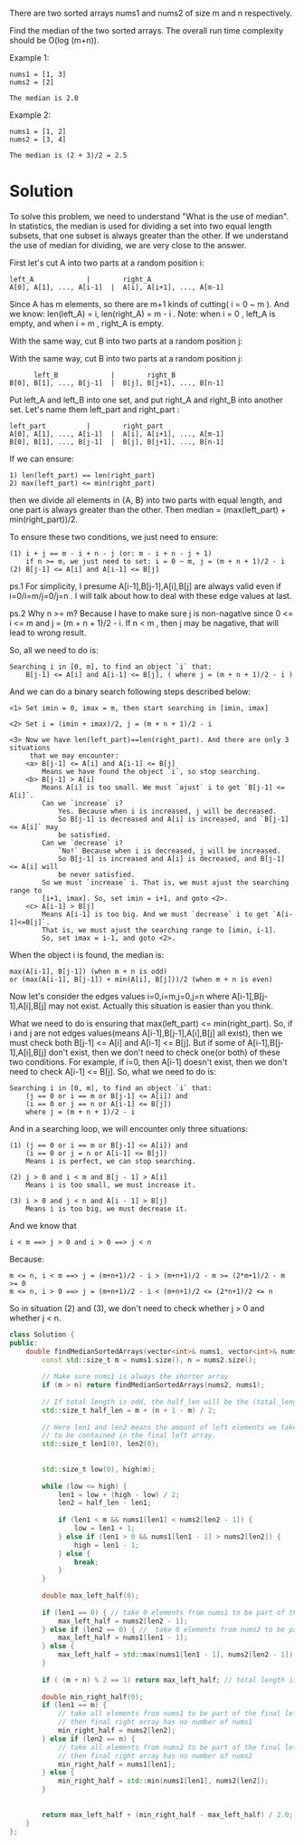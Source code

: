 There are two sorted arrays nums1 and nums2 of size m and n respectively.

Find the median of the two sorted arrays. The overall run time complexity should be O(log (m+n)).
    
Example 1:

```
nums1 = [1, 3]
nums2 = [2]

The median is 2.0
```

Example 2:
```
nums1 = [1, 2]
nums2 = [3, 4]

The median is (2 + 3)/2 = 2.5
```

# Solution

To solve this problem, we need to understand "What is the use of median". In statistics, the median is used for dividing a set into two equal length subsets, that one subset is always greater than the other. If we understand the use of median for dividing, we are very close to the answer.

First let's cut A into two parts at a random position i:
    
```
left_A             |        right_A
A[0], A[1], ..., A[i-1]  |  A[i], A[i+1], ..., A[m-1]
```

Since A has m elements, so there are m+1 kinds of cutting( i = 0 ~ m ). And we know: len(left_A) = i, len(right_A) = m - i . Note: when i = 0 , left_A is empty, and when i = m , right_A is empty.

With the same way, cut B into two parts at a random position j:

With the same way, cut B into two parts at a random position j:

```
      left_B             |        right_B
B[0], B[1], ..., B[j-1]  |  B[j], B[j+1], ..., B[n-1]
```

Put left_A and left_B into one set, and put right_A and right_B into another set. Let's name them left_part and right_part :
    
```
left_part          |        right_part
A[0], A[1], ..., A[i-1]  |  A[i], A[i+1], ..., A[m-1]
B[0], B[1], ..., B[j-1]  |  B[j], B[j+1], ..., B[n-1]
```

If we can ensure:

```
1) len(left_part) == len(right_part)
2) max(left_part) <= min(right_part)
```

then we divide all elements in {A, B} into two parts with equal length, and one part is always greater than the other. Then median = (max(left_part) + min(right_part))/2.

To ensure these two conditions, we just need to ensure:

```
(1) i + j == m - i + n - j (or: m - i + n - j + 1)
    if n >= m, we just need to set: i = 0 ~ m, j = (m + n + 1)/2 - i
(2) B[j-1] <= A[i] and A[i-1] <= B[j]
```

ps.1 For simplicity, I presume A[i-1],B[j-1],A[i],B[j] are always valid even if i=0/i=m/j=0/j=n . I will talk about how to deal with these edge values at last.

ps.2 Why n >= m? Because I have to make sure j is non-nagative since 0 <= i <= m and j = (m + n + 1)/2 - i. If n < m , then j may be nagative, that will lead to wrong result.

So, all we need to do is:

```
Searching i in [0, m], to find an object `i` that:
    B[j-1] <= A[i] and A[i-1] <= B[j], ( where j = (m + n + 1)/2 - i )
```

And we can do a binary search following steps described below:

```
<1> Set imin = 0, imax = m, then start searching in [imin, imax]

<2> Set i = (imin + imax)/2, j = (m + n + 1)/2 - i

<3> Now we have len(left_part)==len(right_part). And there are only 3 situations
     that we may encounter:
    <a> B[j-1] <= A[i] and A[i-1] <= B[j]
        Means we have found the object `i`, so stop searching.
    <b> B[j-1] > A[i]
        Means A[i] is too small. We must `ajust` i to get `B[j-1] <= A[i]`.
        Can we `increase` i?
            Yes. Because when i is increased, j will be decreased.
            So B[j-1] is decreased and A[i] is increased, and `B[j-1] <= A[i]` may
            be satisfied.
        Can we `decrease` i?
            `No!` Because when i is decreased, j will be increased.
            So B[j-1] is increased and A[i] is decreased, and B[j-1] <= A[i] will
            be never satisfied.
        So we must `increase` i. That is, we must ajust the searching range to
        [i+1, imax]. So, set imin = i+1, and goto <2>.
    <c> A[i-1] > B[j]
        Means A[i-1] is too big. And we must `decrease` i to get `A[i-1]<=B[j]`.
        That is, we must ajust the searching range to [imin, i-1].
        So, set imax = i-1, and goto <2>.
```

When the object i is found, the median is:

```
max(A[i-1], B[j-1]) (when m + n is odd)
or (max(A[i-1], B[j-1]) + min(A[i], B[j]))/2 (when m + n is even)
```

Now let's consider the edges values i=0,i=m,j=0,j=n where A[i-1],B[j-1],A[i],B[j] may not exist. Actually this situation is easier than you think.

What we need to do is ensuring that max(left_part) <= min(right_part). So, if i and j are not edges values(means A[i-1],B[j-1],A[i],B[j] all exist), then we must check both B[j-1] <= A[i] and A[i-1] <= B[j]. But if some of A[i-1],B[j-1],A[i],B[j] don't exist, then we don't need to check one(or both) of these two conditions. For example, if i=0, then A[i-1] doesn't exist, then we don't need to check A[i-1] <= B[j]. So, what we need to do is:

```
Searching i in [0, m], to find an object `i` that:
    (j == 0 or i == m or B[j-1] <= A[i]) and
    (i == 0 or j == n or A[i-1] <= B[j])
    where j = (m + n + 1)/2 - i
```

And in a searching loop, we will encounter only three situations:

```
(1) (j == 0 or i == m or B[j-1] <= A[i]) and
    (i == 0 or j = n or A[i-1] <= B[j])
    Means i is perfect, we can stop searching.

(2) j > 0 and i < m and B[j - 1] > A[i]
    Means i is too small, we must increase it.

(3) i > 0 and j < n and A[i - 1] > B[j]
    Means i is too big, we must decrease it.
```

And we know that

```
i < m ==> j > 0 and i > 0 ==> j < n 
```

Because:

```
m <= n, i < m ==> j = (m+n+1)/2 - i > (m+n+1)/2 - m >= (2*m+1)/2 - m >= 0    
m <= n, i > 0 ==> j = (m+n+1)/2 - i < (m+n+1)/2 <= (2*n+1)/2 <= n
```


So in situation (2) and (3), we don't need to check whether j > 0 and whether j < n.
    


```cpp
class Solution {
public:
    double findMedianSortedArrays(vector<int>& nums1, vector<int>& nums2) {
        const std::size_t m = nums1.size(), n = nums2.size();
        
        // Make sure nums1 is always the shorter array
        if (m > n) return findMedianSortedArrays(nums2, nums1);
        
        // If total length is odd, the half_len will be the (total_length + 1) / 2
        std::size_t half_len = m + (n + 1 - m) / 2;
        
        // Here len1 and len2 means the amount of left elements we take from nums1, nums2
        // to be contained in the final left array.
        std::size_t len1(0), len2(0);
        
        
        std::size_t low(0), high(m);
        
        while (low <= high) {
            len1 = low + (high - low) / 2;
            len2 = half_len - len1;
            
            if (len1 < m && nums1[len1] < nums2[len2 - 1]) {
                low = len1 + 1;
            } else if (len1 > 0 && nums1[len1 - 1] > nums2[len2]) {
                high = len1 - 1;
            } else {
                break;
            }
        }
        
        double max_left_half(0);
        
        if (len1 == 0) { // take 0 elements from nums1 to be part of the final left array
            max_left_half = nums2[len2 - 1];
        } else if (len2 == 0) { //  take 0 elements from nums2 to be part of the final left array
            max_left_half = nums1[len1 - 1];
        } else {
            max_left_half = std::max(nums1[len1 - 1], nums2[len2 - 1]);
        }
        
        if ( (m + n) % 2 == 1) return max_left_half; // total length is odd, return max of left half
        
        double min_right_half(0);
        if (len1 == m) { 
            // take all elements from nums1 to be part of the final left array,
            // then final right array has no number of nums1
            min_right_half = nums2[len2];
        } else if (len2 == n) {
            // take all elements from nums2 to be part of the final left array,
            // then final right array has no number of nums2
            min_right_half = nums1[len1];
        } else {
            min_right_half = std::min(nums1[len1], nums2[len2]);
        }
        
        
        return max_left_half + (min_right_half - max_left_half) / 2.0;
    }
};
```
